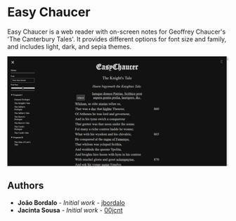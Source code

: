 # Easy Chaucer

Easy Chaucer is a web reader with on-screen notes for Geoffrey Chaucer's 'The Canterbury Tales'. It provides different options for font size and family, and includes light, dark, and sepia themes.

![alt text](figures/sample.png)

## Authors

* **João Bordalo** - *Initial work* - [jbordalo](https://github.com/jbordalo)
* **Jacinta Sousa** - *Initial work* - [00jcnt](https://github.com/00jcnt)